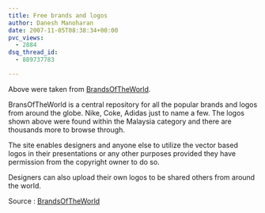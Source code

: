 ```yaml
---
title: Free brands and logos
author: Danesh Manoharan
date: 2007-11-05T08:38:34+00:00
pvc_views:
  - 2884
dsq_thread_id:
  - 889737783

---
```

Above were taken from [BrandsOfTheWorld][1].

BransOfTheWorld is a central repository for all the popular brands and logos from around the globe. Nike, Coke, Adidas just to name a few. The logos shown above were found within the Malaysia category and there are thousands more to browse through.

The site enables designers and anyone else to utilize the vector based logos in their presentations or any other purposes provided they have permission from the copyright owner to do so.

Designers can also upload their own logos to be shared others from around the world.

Source : [BrandsOfTheWorld][1]

 [1]: http://brandsoftheworld.com/
